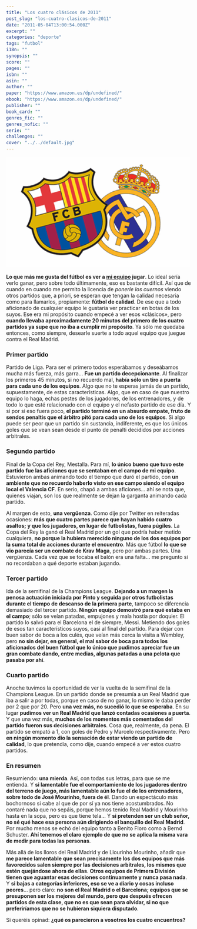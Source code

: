 ```yaml
---
title: "Los cuatro clásicos de 2011"
post_slug: "los-cuatro-clasicos-de-2011"
date: "2011-05-04T13:00:54.000Z"
excerpt: ""
categories: "deporte"
tags: "futbol"
i18n: ""
synopsis: ""
score: ""
pages: ""
isbn: ""
asin: ""
author: ""
paper: "https://www.amazon.es/dp/undefined/"
ebook: "https://www.amazon.es/dp/undefined/"
publisher: ""
book_card: ""
genres_fic: ""
genres_nofic: ""
serie: ""
challenges: ""
cover: "../../default.jpg"
---
```


![](images/barcelona-real-madrid.gif "barcelona-real-madrid")

**Lo que más me gusta del fútbol es ver a [mi equipo](http://fjp.es/etiqueta/valencia-cf/) jugar**. Lo ideal sería verlo ganar, pero sobre todo últimamente, eso es bastante difícil. Así que de cuando en cuando me permito la licencia de _ponerle los cuernos_ viendo otros partidos que, a priori, se esperan que tengan la calidad necesaria como para llamarlos, propiamente: **fútbol de calidad**. De ese que a todo aficionado de cualquier equipo le gustaría ver practicar en botas de los suyos. Ese era mi propósito cuando empecé a ver esos «clásicos», pero **cuando llevaba aproximadamente 20 minutos del primero de los cuatro partidos ya supe que no iba a cumplir mi propósito**. Ya sólo me quedaba entonces, como siempre, desearle suerte a todo aquel equipo que juegue contra el Real Madrid.

### Primer partido

Partido de Liga. Para ser el primero todos esperábamos y deseábamos mucha más fuerza, más garra... **Fue un partido decepcionante**. Al finalizar los primeros 45 minutos, si no recuerdo mal, **había sólo un tiro a puerta para cada uno de los equipos**. Algo que no te esperas jamás de un partido, supuestamente, de estas características. Algo, que en caso de que nuestro equipo lo haga, echas pestes de los jugadores, de los entrenadores, y de todo lo que esté relacionado con el equipo y el nefasto partido de ese día. Y si por si eso fuera poco, **el partido terminó en un absurdo empate, fruto de sendos penaltis que el árbitro pitó para cada uno de los equipos**. Si algo puede ser peor que un partido sin sustancia, indiferente, es que los únicos goles que se vean sean desde el punto de penalti decididos por acciones arbitrales.

### Segundo partido

Final de la Copa del Rey, Mestalla. Para mí, **lo único bueno que tuvo este partido fue las aficiones que se sentaban en el campo de mi equipo**. Estuvieron ambas animando todo el tiempo que duró el partido, con **un ambiente que no recuerdo haberlo visto en ese campo siendo el equipo local el Valencia CF**. En serio, chapó a ambas aficiones... ahí se nota que, quienes viajan, son los que realmente se dejan la garganta animando cada partido.

Al margen de esto, **una vergüenza**. Como dije por Twitter en reiteradas ocasiones: **más que cuatro partes parece que hayan habido cuatro asaltos; y que los jugadores, en lugar de futbolistas, fuera púgiles**. La Copa del Rey la ganó el Real Madrid por un gol que podría haber metido cualquiera, **no porque la hubiera merecido ninguno de los dos equipos por la suma total de acciones durante el encuentro**. Más que fútbol **lo que se vio parecía ser un combate de Krav Maga**, pero por ambas partes. Una vergüenza. Cada vez que se tocaba el balón era una falta... me pregunto si no recordaban a qué deporte estaban jugando.

### Tercer partido

Ida de la semifinal de la Champions League. **Dejando a un margen la penosa actuación iniciada por Pinto y seguida por otros futbolistas durante el tiempo de descanso de la primera parte**, tampoco se diferencia demasiado del tercer partido. **Ningún equipo demostró para qué estaba en el campo**; sólo se veían patadas, empujones y mala hostia por doquier. El partido lo salvó para el Barcelona el de siempre, Messi. Metiendo dos goles de esos tan característicos suyos, casi al final del partido. Para dejar con buen sabor de boca a los culés, que veían más cerca la visita a Wembley, pero **no sin dejar, en general, el mal sabor de boca para todos los aficionados del buen fútbol que lo único que pudimos apreciar fue un gran combate dando, entre medias, algunas patadas a una pelota que pasaba por ahí**.

### Cuarto partido

Anoche tuvimos la oportunidad de ver la vuelta de la semifinal de la Champions League. En un partido donde se presumía a un Real Madrid que iba a salir a por todas, porque en caso de no ganar, lo mismo le daba perder por 2 que por 20. Pero **una vez más, no sucedió lo que se esperaba**. En su lugar **pudimos ver un Real Madrid que lanzó contadas ocasiones a puerta**. Y que una vez más, **muchos de los momentos más comentados del partido fueron sus decisiones arbitrales**. Cosa que, realmente, da pena. El partido se empató a 1, con goles de Pedro y Marcelo respectivamente. Pero **en ningún momento dio la sensación de estar viendo un partido de calidad**, lo que pretendía, como dije, cuando empecé a ver estos cuatro partidos.

### En resumen

Resumiendo: **una mierda**. Así, con todas sus letras, para que se me entienda. Y **si lamentable fue el comportamiento de los jugadores dentro del terreno de juego, más lamentable aún lo fue el de los entrenadores, sobre todo de José Mourinho, fuera de él**. Dando un espectáculo más bochornoso si cabe al que de por sí ya nos tiene acostumbrados. No contaré nada que no sepáis, porque hemos tenido Real Madrid y Mourinho hasta en la sopa, pero es que tiene tela... Y **si pretenden ser un club señor, no sé qué hace esa persona aún dirigiendo el banquillo del Real Madrid**. Por mucho menos se echó del equipo tanto a Benito Floro como a Bernd Schuster. **Ahí tenemos el claro ejemplo de que no se aplica la misma vara de medir para todas las personas**.

Más allá de los lloros del Real Madrid y de Llourinho Mourinho, añadir que **me parece lamentable que sean precisamente los dos equipos que más favorecidos salen siempre por las decisiones arbitrales, los mismos que estén quejándose ahora de ellas**. **Otros equipos de Primera División tienen que aguantar esas decisiones continuamente y nunca pasa nada**. Y **si bajas a categorías inferiores, eso se ve a diario y cosas incluso peores**... pero claro: **no son el Real Madrid o el Barcelona; equipos que se presuponen ser los mejores del mundo, pero que después ofrecen partidos de esta clase, que no es que sean para olvidar, si no que preferiríamos que no se hubieran siquiera disputado**.

Si queréis opinad: **¿qué os parecieron a vosotros los cuatro encuentros?**
